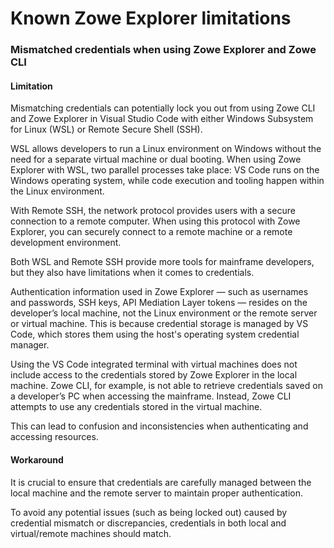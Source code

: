 # Known Zowe Explorer limitations

### Mismatched credentials when using Zowe Explorer and Zowe CLI

#### **Limitation**

Mismatching credentials can potentially lock you out from using Zowe CLI and Zowe Explorer in Visual Studio Code with either Windows Subsystem for Linux (WSL) or Remote Secure Shell (SSH).

WSL allows developers to run a Linux environment on Windows without the need for a separate virtual machine or dual booting. When using Zowe Explorer with WSL, two parallel processes take place: VS Code runs on the Windows operating system, while code execution and tooling happen within the Linux environment. 

With Remote SSH, the network protocol provides users with a secure connection to a remote computer. When using this protocol with Zowe Explorer, you can securely connect to a remote machine or a remote development environment. 

Both WSL and Remote SSH provide more tools for mainframe developers, but they also have limitations when it comes to credentials.

Authentication information used in Zowe Explorer &mdash; such as usernames and passwords, SSH keys, API Mediation Layer tokens &mdash; resides on the developer’s local machine, not the Linux environment or the remote server or virtual machine. This is because credential storage is managed by VS Code, which stores them using the host's operating system credential manager.

Using the VS Code integrated terminal with virtual machines does not include access to the credentials stored by Zowe Explorer in the local machine. Zowe CLI, for example, is not able to retrieve credentials saved on a developer’s PC when accessing the mainframe. Instead, Zowe CLI attempts to use any credentials stored in the virtual machine.

This can lead to confusion and inconsistencies when authenticating and accessing resources.

#### **Workaround**

It is crucial to ensure that credentials are carefully managed between the local machine and the remote server to maintain proper authentication.

To avoid any potential issues (such as being locked out) caused by credential mismatch or discrepancies, credentials in both local and virtual/remote machines should match.
